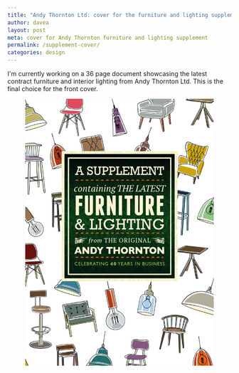 ```yaml
---
title: "Andy Thornton Ltd: cover for the furniture and lighting supplement"
author: davea
layout: post
meta: cover for Andy Thornton furniture and lighting supplement
permalink: /supplement-cover/
categories: design
---
```

I'm currently working on a 36 page document showcasing the latest contract furniture and interior lighting from Andy Thornton Ltd. This is the final choice for the front cover.
<figure><img src="../images/cover-supplement.jpg" alt="Small hill in Scotland"></figure>


